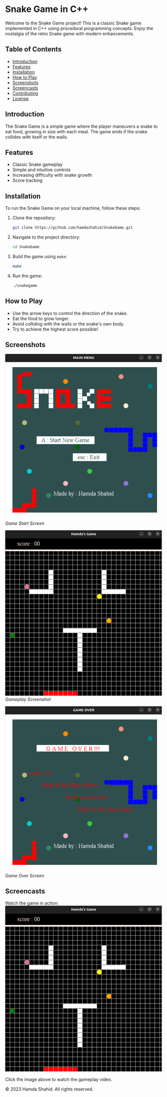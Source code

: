 # Snake Game in C++

Welcome to the Snake Game project! This is a classic Snake game implemented in C++ using procedural programming concepts. Enjoy the nostalgia of the retro Snake game with modern enhancements.

## Table of Contents

- [Introduction](#introduction)
- [Features](#features)
- [Installation](#installation)
- [How to Play](#how-to-play)
- [Screenshots](#screenshots)
- [Screencasts](#screencasts)
- [Contributing](#contributing)
- [License](#license)

## Introduction

The Snake Game is a simple game where the player maneuvers a snake to eat food, growing in size with each meal. The game ends if the snake collides with itself or the walls.

## Features

- Classic Snake gameplay
- Simple and intuitive controls
- Increasing difficulty with snake growth
- Score tracking

## Installation

To run the Snake Game on your local machine, follow these steps:

1. Clone the repository:
   ```sh
   git clone https://github.com/hamdashahid/SnakeGame.git
   ```
2. Navigate to the project directory:
   ```sh
   cd SnakeGame
   ```
3. Build the game using `make`:
   ```sh
   make
   ```
4. Run the game:
   ```sh
   ./snakegame
   ```

## How to Play

- Use the arrow keys to control the direction of the snake.
- Eat the food to grow longer.
- Avoid colliding with the walls or the snake's own body.
- Try to achieve the highest score possible!

## Screenshots

![Game Start](screenshots/snake_menu.png)
_Game Start Screen_

![Gameplay](screenshots/snake_level.png)
_Gameplay Screenshot_

![Game Over](screenshots/snake_gameover.png)
_Game Over Screen_

## Screencasts

Watch the game in action:
[![Gameplay Video](screenshots/snake_level.png)](screenshots/snake_game.webm)

Click the image above to watch the gameplay video.

© 2023 Hamda Shahid. All rights reserved.
